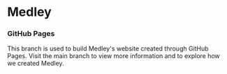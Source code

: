 # Medley 
### GitHub Pages

This branch is used to build Medley's website created through GitHub Pages. Visit the main branch to view more information and to explore how we created Medley. 
